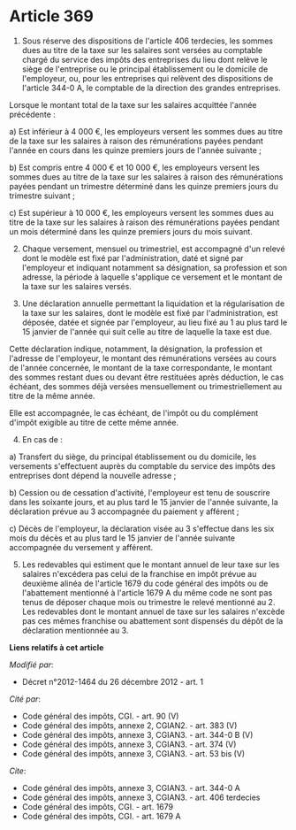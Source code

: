 # Article 369

1. Sous réserve des dispositions de l'article 406 terdecies, les sommes dues au titre de la taxe sur les salaires sont
versées au comptable chargé du service des impôts des entreprises du lieu dont relève le siège de l'entreprise ou le
principal établissement ou le domicile de l'employeur, ou, pour les entreprises qui relèvent des dispositions de l'article
344-0 A, le comptable de la direction des grandes entreprises. 

Lorsque le montant total de la taxe sur les salaires acquittée l'année précédente : 

a) Est inférieur à 4 000 €, les employeurs versent les sommes dues au titre de la taxe sur les salaires à raison des
rémunérations payées pendant l'année en cours dans les quinze premiers jours de l'année suivante ; 

b) Est compris entre 4 000 € et 10 000 €, les employeurs versent les sommes dues au titre de la taxe sur les salaires à
raison des rémunérations payées pendant un trimestre déterminé dans les quinze premiers jours du trimestre suivant ; 

c) Est supérieur à 10 000 €, les employeurs versent les sommes dues au titre de la taxe sur les salaires à raison des
rémunérations payées pendant un mois déterminé dans les quinze premiers jours du mois suivant. 

2. Chaque versement, mensuel ou trimestriel, est accompagné d'un relevé dont le modèle est fixé par l'administration, daté et
signé par l'employeur et indiquant notamment sa désignation, sa profession et son adresse, la période à laquelle s'applique
ce versement et le montant de la taxe sur les salaires versés. 

3. Une déclaration annuelle permettant la liquidation et la régularisation de la taxe sur les salaires, dont le modèle est
fixé par l'administration, est déposée, datée et signée par l'employeur, au lieu fixé au 1 au plus tard le 15 janvier de
l'année qui suit celle au titre de laquelle la taxe est due. 

Cette déclaration indique, notamment, la désignation, la profession et l'adresse de l'employeur, le montant des rémunérations
versées au cours de l'année concernée, le montant de la taxe correspondante, le montant des sommes restant dues ou devant
être restituées après déduction, le cas échéant, des sommes déjà versées mensuellement ou trimestriellement au titre de la
même année. 

Elle est accompagnée, le cas échéant, de l'impôt ou du complément d'impôt exigible au titre de cette même année. 

4. En cas de : 

a) Transfert du siège, du principal établissement ou du domicile, les versements s'effectuent auprès du comptable du service
des impôts des entreprises dont dépend la nouvelle adresse ; 

b) Cession ou de cessation d'activité, l'employeur est tenu de souscrire dans les soixante jours, et au plus tard le 15
janvier de l'année suivante, la déclaration prévue au 3 accompagnée du paiement y afférent ; 

c) Décès de l'employeur, la déclaration visée au 3 s'effectue dans les six mois du décès et au plus tard le 15 janvier de
l'année suivante accompagnée du versement y afférent. 

5. Les redevables qui estiment que le montant annuel de leur taxe sur les salaires n'excédera pas celui de la franchise en
impôt prévue au deuxième alinéa de l'article 1679 du code général des impôts ou de l'abattement mentionné à l'article 1679 A
du même code ne sont pas tenus de déposer chaque mois ou trimestre le relevé mentionné au 2. Les redevables dont le montant
annuel de taxe sur les salaires n'excède pas ces mêmes franchise ou abattement sont dispensés du dépôt de la déclaration
mentionnée au 3.

**Liens relatifs à cet article**

_Modifié par_:

  - Décret n°2012-1464 du 26 décembre 2012 - art. 1

_Cité par_:

  - Code général des impôts, CGI. - art. 90 (V)
  - Code général des impôts, annexe 2, CGIAN2. - art. 383 (V)
  - Code général des impôts, annexe 3, CGIAN3. - art. 344-0 B (V)
  - Code général des impôts, annexe 3, CGIAN3. - art. 374 (V)
  - Code général des impôts, annexe 3, CGIAN3. - art. 53 bis (V)

_Cite_:

  - Code général des impôts, annexe 3, CGIAN3. - art. 344-0 A
  - Code général des impôts, annexe 3, CGIAN3. - art. 406 terdecies
  - Code général des impôts, CGI. - art. 1679
  - Code général des impôts, CGI. - art. 1679 A
